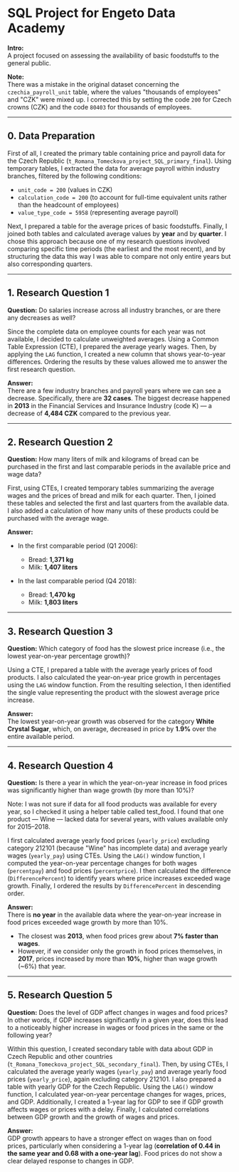# SQL Project for Engeto Data Academy

**Intro:**  
A project focused on assessing the availability of basic foodstuffs to the general public.

**Note:**  
There was a mistake in the original dataset concerning the `czechia_payroll_unit` table, where the values "thousands of employees" and "CZK" were mixed up. I corrected this by setting the code `200` for Czech crowns (CZK) and the code `80403` for thousands of employees.

---

## 0. Data Preparation

First of all, I created the primary table containing price and payroll data for the Czech Republic (`t_Romana_Tomeckova_project_SQL_primary_final`). Using temporary tables, I extracted the data for average payroll within industry branches, filtered by the following conditions: 

- `unit_code = 200` (values in CZK)  
- `calculation_code = 200` (to account for full-time equivalent units rather than the headcount of employees)  
- `value_type_code = 5958` (representing average payroll)  

Next, I prepared a table for the average prices of basic foodstuffs. Finally, I joined both tables and calculated average values by **year** and by **quarter**. I chose this approach because one of my research questions involved comparing specific time periods (the earliest and the most recent), and by structuring the data this way I was able to compare not only entire years but also corresponding quarters.

---

## 1. Research Question 1

**Question:** Do salaries increase across all industry branches, or are there any decreases as well?

Since the complete data on employee counts for each year was not available, I decided to calculate unweighted averages. Using a Common Table Expression (CTE), I prepared the average yearly wages. Then, by applying the `LAG` function, I created a new column that shows year-to-year differences. Ordering the results by these values allowed me to answer the first research question.

**Answer:**  
There are a few industry branches and payroll years where we can see a decrease. Specifically, there are **32 cases**. The biggest decrease happened in **2013** in the Financial Services and Insurance Industry (code K) — a decrease of **4,484 CZK** compared to the previous year.

---

## 2. Research Question 2

**Question:** How many liters of milk and kilograms of bread can be purchased in the first and last comparable periods in the available price and wage data?

First, using CTEs, I created temporary tables summarizing the average wages and the prices of bread and milk for each quarter. Then, I joined these tables and selected the first and last quarters from the available data. I also added a calculation of how many units of these products could be purchased with the average wage.

**Answer:**  
- In the first comparable period (Q1 2006):  
  - Bread: **1,371 kg**  
  - Milk: **1,407 liters**  

- In the last comparable period (Q4 2018):  
  - Bread: **1,470 kg**  
  - Milk: **1,803 liters**

---

## 3. Research Question 3

**Question:** Which category of food has the slowest price increase (i.e., the lowest year-on-year percentage growth)?

Using a CTE, I prepared a table with the average yearly prices of food products. I also calculated the year-on-year price growth in percentages using the `LAG` window function. From the resulting selection, I then identified the single value representing the product with the slowest average price increase.

**Answer:**  
The lowest year-on-year growth was observed for the category **White Crystal Sugar**, which, on average, decreased in price by **1.9%** over the entire available period.

---

## 4. Research Question 4

**Question:** Is there a year in which the year-on-year increase in food prices was significantly higher than wage growth (by more than 10%)?

Note: I was not sure if data for all food products was available for every year, so I checked it using a helper table called test_food. I found that one product — Wine — lacked data for several years, with values available only for 2015–2018.

I first calculated average yearly food prices (`yearly_price`) excluding category 212101 (because "Wine" has incomplete data) and average yearly wages (`yearly_pay`) using CTEs. Using the `LAG()` window function, I computed the year-on-year percentage changes for both wages (`percentpay`) and food prices (`percentprice`). I then calculated the difference (`DifferencePercent`) to identify years where price increases exceeded wage growth. Finally, I ordered the results by `DifferencePercent` in descending order.

**Answer:**  
There is **no year** in the available data where the year-on-year increase in food prices exceeded wage growth by more than 10%.  
- The closest was **2013**, when food prices grew about **7% faster than wages**.  
- However, if we consider only the growth in food prices themselves, in **2017**, prices increased by more than **10%**, higher than wage growth (~6%) that year.

---

## 5. Research Question 5

**Question:** Does the level of GDP affect changes in wages and food prices? In other words, if GDP increases significantly in a given year, does this lead to a noticeably higher increase in wages or food prices in the same or the following year?

Within this question, I created secondary table with data about GDP in Czech Republic and other countries (`t_Romana_Tomeckova_project_SQL_secondary_final`). Then, by using CTEs, I calculated the average yearly wages (`yearly_pay`) and average yearly food prices (`yearly_price`), again excluding category 212101. I also prepared a table with yearly GDP for the Czech Republic. Using the `LAG()` window function, I calculated year-on-year percentage changes for wages, prices, and GDP. Additionally, I created a 1-year lag for GDP to see if GDP growth affects wages or prices with a delay. Finally, I calculated correlations between GDP growth and the growth of wages and prices.

**Answer:**  
GDP growth appears to have a stronger effect on wages than on food prices, particularly when considering a 1-year lag (**correlation of 0.44 in the same year and 0.68 with a one-year lag**). Food prices do not show a clear delayed response to changes in GDP.
